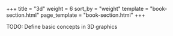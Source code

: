 +++
title = "3d"
weight = 6
sort_by = "weight"
template = "book-section.html"
page_template = "book-section.html"
+++

TODO: Define basic concepts in 3D graphics
